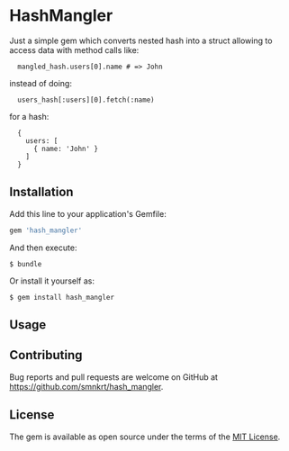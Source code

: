 # HashMangler

Just a simple gem which converts nested hash into a struct allowing to access data with method calls like:
```
  mangled_hash.users[0].name # => John
```
instead of doing:
```
  users_hash[:users][0].fetch(:name)
```
for a hash:
```
  {
    users: [
      { name: 'John' }
    ]
  }
```

## Installation

Add this line to your application's Gemfile:

```ruby
gem 'hash_mangler'
```

And then execute:

    $ bundle

Or install it yourself as:

    $ gem install hash_mangler

## Usage


## Contributing

Bug reports and pull requests are welcome on GitHub at https://github.com/smnkrt/hash_mangler.

## License

The gem is available as open source under the terms of the [MIT License](http://opensource.org/licenses/MIT).
